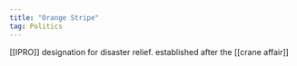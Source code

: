 ```yaml
---
title: "Orange Stripe"
tag: Politics
---
```


[[IPRO]] designation for disaster relief. established after the [[crane affair]]
